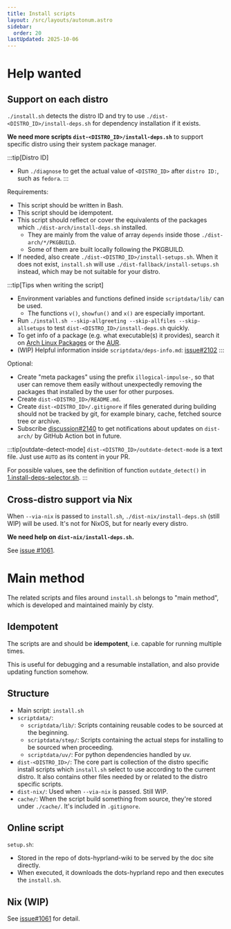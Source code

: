 ```yaml
---
title: Install scripts
layout: /src/layouts/autonum.astro
sidebar:
  order: 20
lastUpdated: 2025-10-06
---
```

# Help wanted
## Support on each distro
`./install.sh` detects the distro ID and try to use `./dist-<DISTRO_ID>/install-deps.sh` for dependency installation if it exists.

**We need more scripts `dist-<DISTRO_ID>/install-deps.sh`** to support specific distro using their system package manager.

:::tip[Distro ID]
- Run `./diagnose` to get the actual value of `<DISTRO_ID>` after `distro ID:`, such as `fedora`.
:::

Requirements:
- This script should be written in Bash.
- This script should be idempotent.
- This script should reflect or cover the equivalents of the packages which `./dist-arch/install-deps.sh` installed.
  - They are mainly from the value of array `depends` inside those `./dist-arch/*/PKGBUILD`.
  - Some of them are built locally following the PKGBUILD.
- If needed, also create `./dist-<DISTRO_ID>/install-setups.sh`. When it does not exist, `install.sh` will use `./dist-fallback/install-setups.sh` instead, which may be not suitable for your distro.

:::tip[Tips when writing the script]
- Environment variables and functions defined inside `scriptdata/lib/` can be used.
  - The functions `v()`, `showfun()` and `x()` are especially important.
- Run `./install.sh --skip-allgreeting --skip-allfiles --skip-allsetups` to test `dist-<DISTRO_ID>/install-deps.sh` quickly.
- To get info of a package (e.g. what executable(s) it provides), search it on [Arch Linux Packages](https://archlinux.org/packages) or the [AUR](https://aur.archlinux.org/packages).
- (WIP) Helpful information inside `scriptdata/deps-info.md`: [issue#2102](https://github.com/end-4/dots-hyprland/issues/2102)
:::

Optional:
- Create "meta packages" using the prefix `illogical-impulse-`, so that user can remove them easily without unexpectedly removing the packages that installed by the user for other purposes.
- Create `dist-<DISTRO_ID>/README.md`.
- Create `dist-<DISTRO_ID>/.gitignore` if files generated during building should not be tracked by git, for example binary, cache, fetched source tree or archive.
- Subscribe [discussion#2140](https://github.com/end-4/dots-hyprland/discussions/2140) to get notifications about updates on `dist-arch/` by GitHub Action bot in future.

:::tip[outdate-detect-mode]
`dist-<DISTRO_ID>/outdate-detect-mode` is a text file. Just use `AUTO` as its content in your PR.

For possible values, see the definition of function `outdate_detect()` in [1.install-deps-selector.sh](https://github.com/end-4/dots-hyprland/blob/main/scriptdata/step/1.install-deps-selector.sh).
:::

## Cross-distro support via Nix
When `--via-nix` is passed to `install.sh`, `./dist-nix/install-deps.sh` (still WIP) will be used. It's not for NixOS, but for nearly every distro.

**We need help on `dist-nix/install-deps.sh`.**

See [issue #1061](https://github.com/end-4/dots-hyprland/issues/1061).


# Main method
The related scripts and files around `install.sh` belongs to "main method", which is developed and maintained mainly by clsty.
## Idempotent
The scripts are and should be **idempotent**, i.e. capable for running multiple times.

This is useful for debugging and a resumable installation, and also provide updating function somehow.
## Structure
- Main script: `install.sh`
- `scriptdata/`: 
  - `scriptdata/lib/`: Scripts containing reusable codes to be sourced at the beginning.
  - `scriptdata/step/`: Scripts containing the actual steps for installing to be sourced when proceeding.
  - `scriptdata/uv/`: For python dependencies handled by uv.
- `dist-<DISTRO_ID>/`: The core part is collection of the distro specific install scripts which `install.sh` select to use according to the current distro. It also contains other files needed by or related to the distro specific scripts.
- `dist-nix/`: Used when `--via-nix` is passed. Still WIP.
- `cache/`: When the script build something from source, they're stored under `./cache/`. It's included in `.gitignore`.

## Online script
`setup.sh`:
- Stored in the repo of dots-hyprland-wiki to be served by the doc site directly.
- When executed, it downloads the dots-hyprland repo and then executes the `install.sh`.

## Nix (WIP)
See [issue#1061](https://github.com/end-4/dots-hyprland/issues/1061) for detail.
